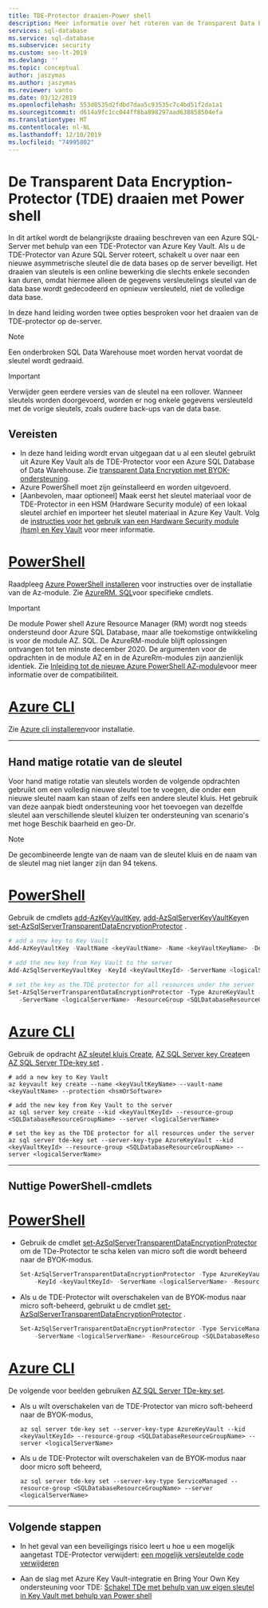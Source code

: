 ```yaml
---
title: TDE-Protector draaien-Power shell
description: Meer informatie over het roteren van de Transparent Data Encryption-Protector (TDE) voor een Azure SQL-Server.
services: sql-database
ms.service: sql-database
ms.subservice: security
ms.custom: seo-lt-2019
ms.devlang: ''
ms.topic: conceptual
author: jaszymas
ms.author: jaszymas
ms.reviewer: vanto
ms.date: 03/12/2019
ms.openlocfilehash: 553d8535d2fdbd7daa5c93535c7c4bd51f2da1a1
ms.sourcegitcommit: d614a9fc1cc044ff8ba898297aad638858504efa
ms.translationtype: MT
ms.contentlocale: nl-NL
ms.lasthandoff: 12/10/2019
ms.locfileid: "74995802"
---
```

# <a name="rotate-the-transparent-data-encryption-tde-protector-using-powershell"></a>De Transparent Data Encryption-Protector (TDE) draaien met Power shell

In dit artikel wordt de belangrijkste draaiing beschreven van een Azure SQL-Server met behulp van een TDE-Protector van Azure Key Vault. Als u de TDE-Protector van Azure SQL Server roteert, schakelt u over naar een nieuwe asymmetrische sleutel die de data bases op de server beveiligt. Het draaien van sleutels is een online bewerking die slechts enkele seconden kan duren, omdat hiermee alleen de gegevens versleutelings sleutel van de data base wordt gedecodeerd en opnieuw versleuteld, niet de volledige data base.

In deze hand leiding worden twee opties besproken voor het draaien van de TDE-protector op de-server.

> [!NOTE]
> Een onderbroken SQL Data Warehouse moet worden hervat voordat de sleutel wordt gedraaid.

> [!IMPORTANT]
> Verwijder geen eerdere versies van de sleutel na een rollover. Wanneer sleutels worden doorgevoerd, worden er nog enkele gegevens versleuteld met de vorige sleutels, zoals oudere back-ups van de data base.

## <a name="prerequisites"></a>Vereisten

- In deze hand leiding wordt ervan uitgegaan dat u al een sleutel gebruikt uit Azure Key Vault als de TDE-Protector voor een Azure SQL Database of Data Warehouse. Zie [transparent Data Encryption met BYOK-ondersteuning](transparent-data-encryption-byok-azure-sql.md).
- Azure PowerShell moet zijn geïnstalleerd en worden uitgevoerd.
- [Aanbevolen, maar optioneel] Maak eerst het sleutel materiaal voor de TDE-Protector in een HSM (Hardware Security module) of een lokaal sleutel archief en importeer het sleutel materiaal in Azure Key Vault. Volg de [instructies voor het gebruik van een Hardware Security module (hsm) en Key Vault](https://docs.microsoft.com/azure/key-vault/key-vault-get-started) voor meer informatie.

# <a name="powershelltabazure-powershell"></a>[PowerShell](#tab/azure-powershell)

Raadpleeg [Azure PowerShell installeren](/powershell/azure/install-az-ps) voor instructies over de installatie van de Az-module. Zie [AzureRM. SQL](https://docs.microsoft.com/powershell/module/AzureRM.Sql/)voor specifieke cmdlets.

> [!IMPORTANT]
> De module Power shell Azure Resource Manager (RM) wordt nog steeds ondersteund door Azure SQL Database, maar alle toekomstige ontwikkeling is voor de module AZ. SQL. De AzureRM-module blijft oplossingen ontvangen tot ten minste december 2020.  De argumenten voor de opdrachten in de module AZ en in de AzureRm-modules zijn aanzienlijk identiek. Zie [Inleiding tot de nieuwe Azure PowerShell AZ-module](/powershell/azure/new-azureps-module-az)voor meer informatie over de compatibiliteit.

# <a name="azure-clitabazure-cli"></a>[Azure CLI](#tab/azure-cli)

Zie [Azure cli installeren](/cli/azure/install-azure-cli)voor installatie.

* * *

## <a name="manual-key-rotation"></a>Hand matige rotatie van de sleutel

Voor hand matige rotatie van sleutels worden de volgende opdrachten gebruikt om een volledig nieuwe sleutel toe te voegen, die onder een nieuwe sleutel naam kan staan of zelfs een andere sleutel kluis. Het gebruik van deze aanpak biedt ondersteuning voor het toevoegen van dezelfde sleutel aan verschillende sleutel kluizen ter ondersteuning van scenario's met hoge Beschik baarheid en geo-Dr.

> [!NOTE]
> De gecombineerde lengte van de naam van de sleutel kluis en de naam van de sleutel mag niet langer zijn dan 94 tekens.

# <a name="powershelltabazure-powershell"></a>[PowerShell](#tab/azure-powershell)

Gebruik de cmdlets [add-AzKeyVaultKey](/powershell/module/az.keyvault/Add-AzKeyVaultKey), [add-AzSqlServerKeyVaultKey](/powershell/module/az.sql/add-azsqlserverkeyvaultkey)en [set-AzSqlServerTransparentDataEncryptionProtector](/powershell/module/az.sql/set-azsqlservertransparentdataencryptionprotector) .

```powershell
# add a new key to Key Vault
Add-AzKeyVaultKey -VaultName <keyVaultName> -Name <keyVaultKeyName> -Destination <hardwareOrSoftware>

# add the new key from Key Vault to the server
Add-AzSqlServerKeyVaultKey -KeyId <keyVaultKeyId> -ServerName <logicalServerName> -ResourceGroup <SQLDatabaseResourceGroupName>
  
# set the key as the TDE protector for all resources under the server
Set-AzSqlServerTransparentDataEncryptionProtector -Type AzureKeyVault -KeyId <keyVaultKeyId> `
   -ServerName <logicalServerName> -ResourceGroup <SQLDatabaseResourceGroupName>
```

# <a name="azure-clitabazure-cli"></a>[Azure CLI](#tab/azure-cli)

Gebruik de opdracht [AZ sleutel kluis Create](/cli/azure/keyvault/key#az-keyvault-key-create), [AZ SQL Server key Create](/cli/azure/sql/server/key#az-sql-server-key-create)en [AZ SQL Server TDe-key set](/cli/azure/sql/server/tde-key#az-sql-server-tde-key-set) .

```azure-cli
# add a new key to Key Vault
az keyvault key create --name <keyVaultKeyName> --vault-name <keyVaultName> --protection <hsmOrSoftware>

# add the new key from Key Vault to the server
az sql server key create --kid <keyVaultKeyId> --resource-group <SQLDatabaseResourceGroupName> --server <logicalServerName>

# set the key as the TDE protector for all resources under the server
az sql server tde-key set --server-key-type AzureKeyVault --kid <keyVaultKeyId> --resource-group <SQLDatabaseResourceGroupName> --server <logicalServerName>
```

* * *

## <a name="useful-powershell-cmdlets"></a>Nuttige PowerShell-cmdlets

# <a name="powershelltabazure-powershell"></a>[PowerShell](#tab/azure-powershell)

- Gebruik de cmdlet [set-AzSqlServerTransparentDataEncryptionProtector](/powershell/module/az.sql/set-azsqlservertransparentdataencryptionprotector) om de TDe-Protector te scha kelen van micro soft die wordt beheerd naar de BYOK-modus.

   ```powershell
   Set-AzSqlServerTransparentDataEncryptionProtector -Type AzureKeyVault `
       -KeyId <keyVaultKeyId> -ServerName <logicalServerName> -ResourceGroup <SQLDatabaseResourceGroupName>
   ```

- Als u de TDE-Protector wilt overschakelen van de BYOK-modus naar micro soft-beheerd, gebruikt u de cmdlet [set-AzSqlServerTransparentDataEncryptionProtector](/powershell/module/az.sql/set-azsqlservertransparentdataencryptionprotector) .

   ```powershell
   Set-AzSqlServerTransparentDataEncryptionProtector -Type ServiceManaged `
       -ServerName <logicalServerName> -ResourceGroup <SQLDatabaseResourceGroupName>
   ```

# <a name="azure-clitabazure-cli"></a>[Azure CLI](#tab/azure-cli)

De volgende voor beelden gebruiken [AZ SQL Server TDe-key set](/powershell/module/az.sql/set-azsqlservertransparentdataencryptionprotector).

- Als u wilt overschakelen van de TDE-Protector van micro soft-beheerd naar de BYOK-modus,

   ```azure-cli
   az sql server tde-key set --server-key-type AzureKeyVault --kid <keyVaultKeyId> --resource-group <SQLDatabaseResourceGroupName> --server <logicalServerName>
   ```

- Als u de TDE-Protector wilt overschakelen van de BYOK-modus naar door micro soft beheerd,

   ```azure-cli
   az sql server tde-key set --server-key-type ServiceManaged --resource-group <SQLDatabaseResourceGroupName> --server <logicalServerName>
   ```

* * *

## <a name="next-steps"></a>Volgende stappen

- In het geval van een beveiligings risico leert u hoe u een mogelijk aangetast TDE-Protector verwijdert: [een mogelijk versleutelde code verwijderen](transparent-data-encryption-byok-azure-sql-remove-tde-protector.md)

- Aan de slag met Azure Key Vault-integratie en Bring Your Own Key ondersteuning voor TDE: [Schakel TDe met behulp van uw eigen sleutel in Key Vault met behulp van Power shell](transparent-data-encryption-byok-azure-sql-configure.md)
